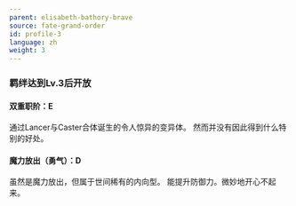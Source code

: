 ```yaml
---
parent: elisabeth-bathory-brave
source: fate-grand-order
id: profile-3
language: zh
weight: 3
---
```


### 羁绊达到Lv.3后开放

#### 双重职阶：E

通过Lancer与Caster合体诞生的令人惊异的变异体。
然而并没有因此得到什么特别的好处。

#### 魔力放出（勇气）：D

虽然是魔力放出，但属于世间稀有的内向型。
能提升防御力。微妙地开心不起来。
